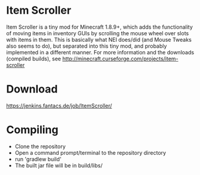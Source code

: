 Item Scroller
==============
Item Scroller is a tiny mod for Minecraft 1.8.9+, which adds the functionality of moving items in inventory GUIs
by scrolling the mouse wheel over slots with items in them.
This is basically what NEI does/did (and Mouse Tweaks also seems to do), but separated into this tiny mod,
and probably implemented in a different manner.
For more information and the downloads (compiled builds), see http://minecraft.curseforge.com/projects/item-scroller

Download
=========
https://jenkins.fantacs.de/job/ItemScroller/

Compiling
=========
* Clone the repository
* Open a command prompt/terminal to the repository directory
* run 'gradlew build'
* The built jar file will be in build/libs/
